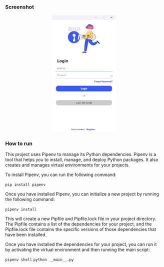 ### Screenshot

<p align="center">
    <img src="./Docs/Home.png" alt="Home" width="40%">
</p>

### How to run

This project uses Pipenv to manage its Python dependencies.
Pipenv is a tool that helps you to install, manage, and deploy Python packages.
It also creates and manages virtual environments for your projects.

To install Pipenv, you can run the following command:

`pip install pipenv`

Once you have installed Pipenv, you can initialize a new project by running the following command:

`pipenv install`

This will create a new Pipfile and Pipfile.lock file in your project directory.
The Pipfile contains a list of the dependencies for your project, and the
Pipfile.lock file contains the specific versions of those dependencies that
have been installed.

Once you have installed the dependencies for your project, you can run it by
activating the virtual environment and then running the main script:

`pipenv shell`
`python __main__.py`
